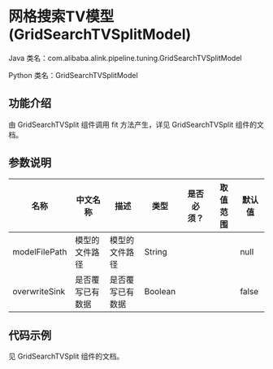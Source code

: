 # 网格搜索TV模型 (GridSearchTVSplitModel)
Java 类名：com.alibaba.alink.pipeline.tuning.GridSearchTVSplitModel

Python 类名：GridSearchTVSplitModel


## 功能介绍
由 GridSearchTVSplit 组件调用 fit 方法产生，详见 GridSearchTVSplit 组件的文档。


## 参数说明
| 名称 | 中文名称 | 描述 | 类型 | 是否必须？ | 取值范围 | 默认值 |
| --- | --- | --- | --- | --- | --- | --- |
| modelFilePath | 模型的文件路径 | 模型的文件路径 | String |  |  | null |
| overwriteSink | 是否覆写已有数据 | 是否覆写已有数据 | Boolean |  |  | false |


## 代码示例
见 GridSearchTVSplit 组件的文档。
